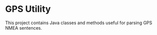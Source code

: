 # GPS Utility

This project contains Java classes and methods useful for parsing GPS NMEA sentences.
